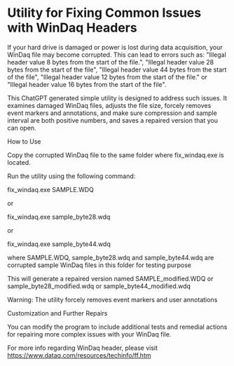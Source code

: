 # Utility for Fixing Common Issues with WinDaq Headers 

If your hard drive is damaged or power is lost during data acquisition, your WinDaq file may become corrupted. This can lead to errors such as: "Illegal header value 8 bytes from the start of the file.", "Illegal header value 28 bytes from the start of the file", "Illegal header value 44 bytes from the start of the file", "Illegal header value 12 bytes from the start of the file." or "Illegal header value 16 bytes from the start of the file".

This ChatGPT generated simple utility is designed to address such issues. It examines damaged WinDaq files, adjusts the file size, forcely removes event markers and annotations, and make sure compression and sample interval are both positive numbers, and saves a repaired version that you can open.

How to Use

Copy the corrupted WinDaq file to the same folder where fix_windaq.exe is located.

Run the utility using the following command: 

fix_windaq.exe SAMPLE.WDQ

or

fix_windaq.exe sample_byte28.wdq

or 

fix_windaq.exe sample_byte44.wdq

where SAMPLE.WDQ, sample_byte28.wdq and sample_byte44.wdq are corrupted sample WinDaq files in this folder for testing purpose

This will generate a repaired version named SAMPLE_modified.WDQ or sample_byte28_modified.wdq or sample_byte44_modified.wdq

Warning: The utility forcely removes event markers and user annotations

Customization and Further Repairs

You can modify the program to include additional tests and remedial actions for repairing more complex issues with your WinDaq file.

For more info regarding WinDaq header, please visit https://www.dataq.com/resources/techinfo/ff.htm
